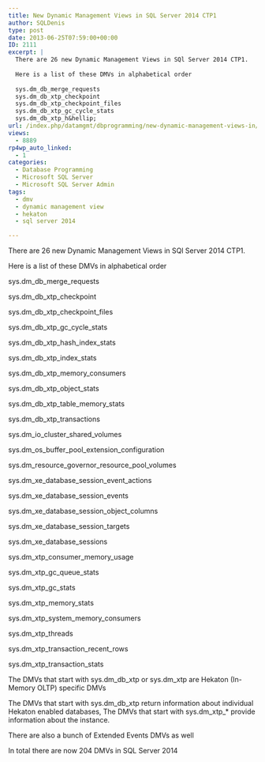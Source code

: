 ```yaml
---
title: New Dynamic Management Views in SQL Server 2014 CTP1
author: SQLDenis
type: post
date: 2013-06-25T07:59:00+00:00
ID: 2111
excerpt: |
  There are 26 new Dynamic Management Views in SQl Server 2014 CTP1.
  
  Here is a list of these DMVs in alphabetical order
  
  sys.dm_db_merge_requests
  sys.dm_db_xtp_checkpoint
  sys.dm_db_xtp_checkpoint_files
  sys.dm_db_xtp_gc_cycle_stats
  sys.dm_db_xtp_h&hellip;
url: /index.php/datamgmt/dbprogramming/new-dynamic-management-views-in/
views:
  - 8889
rp4wp_auto_linked:
  - 1
categories:
  - Database Programming
  - Microsoft SQL Server
  - Microsoft SQL Server Admin
tags:
  - dmv
  - dynamic management view
  - hekaton
  - sql server 2014

---
```

There are 26 new Dynamic Management Views in SQl Server 2014 CTP1.

Here is a list of these DMVs in alphabetical order

sys.dm\_db\_merge_requests
  
sys.dm\_db\_xtp_checkpoint
  
sys.dm\_db\_xtp\_checkpoint\_files
  
sys.dm\_db\_xtp\_gc\_cycle_stats
  
sys.dm\_db\_xtp\_hash\_index_stats
  
sys.dm\_db\_xtp\_index\_stats
  
sys.dm\_db\_xtp\_memory\_consumers
  
sys.dm\_db\_xtp\_object\_stats
  
sys.dm\_db\_xtp\_table\_memory_stats
  
sys.dm\_db\_xtp_transactions
  
sys.dm\_io\_cluster\_shared\_volumes
  
sys.dm\_os\_buffer\_pool\_extension_configuration
  
sys.dm\_resource\_governor\_resource\_pool_volumes
  
sys.dm\_xe\_database\_session\_event_actions
  
sys.dm\_xe\_database\_session\_events
  
sys.dm\_xe\_database\_session\_object_columns
  
sys.dm\_xe\_database\_session\_targets
  
sys.dm\_xe\_database_sessions
  
sys.dm\_xtp\_consumer\_memory\_usage
  
sys.dm\_xtp\_gc\_queue\_stats
  
sys.dm\_xtp\_gc_stats
  
sys.dm\_xtp\_memory_stats
  
sys.dm\_xtp\_system\_memory\_consumers
  
sys.dm\_xtp\_threads
  
sys.dm\_xtp\_transaction\_recent\_rows
  
sys.dm\_xtp\_transaction_stats

The DMVs that start with sys.dm\_db\_xtp or sys.dm_xtp are Hekaton (In-Memory OLTP) specific DMVs
  
The DMVs that start with sys.dm\_db\_xtp return information about individual Hekaton enabled databases, The DMVs that start with sys.dm\_xtp\_* provide information about the instance.

There are also a bunch of Extended Events DMVs as well

In total there are now 204 DMVs in SQL Server 2014